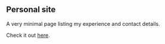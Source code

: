 ## Personal site
A very minimal page listing my experience and contact details.

Check it out [here](https://www.mirandawilson.tech).  
